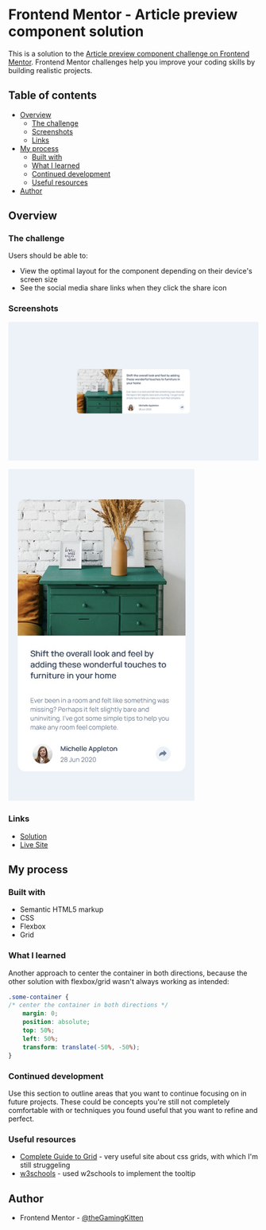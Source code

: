 # Frontend Mentor - Article preview component solution

This is a solution to the [Article preview component challenge on Frontend Mentor](https://www.frontendmentor.io/challenges/article-preview-component-dYBN_pYFT). Frontend Mentor challenges help you improve your coding skills by building realistic projects. 

## Table of contents

- [Overview](#overview)
  - [The challenge](#the-challenge)
  - [Screenshots](#screenshots)
  - [Links](#links)
- [My process](#my-process)
  - [Built with](#built-with)
  - [What I learned](#what-i-learned)
  - [Continued development](#continued-development)
  - [Useful resources](#useful-resources)
- [Author](#author)

## Overview

### The challenge

Users should be able to:

- View the optimal layout for the component depending on their device's screen size
- See the social media share links when they click the share icon

### Screenshots

![](./screenshot.jpg)

![](./screenshot_mobile.jpg)

### Links

- [Solution](https://github.com/theGamingKitten/article-preview-component-master)
- [Live Site](https://thegamingkitten.github.io/article-preview-component-master/)

## My process

### Built with

- Semantic HTML5 markup
- CSS
- Flexbox
- Grid

### What I learned

Another approach to center the container in both directions, because the other solution with flexbox/grid wasn't always working as intended:

```css
.some-container {
/* center the container in both directions */
    margin: 0;
    position: absolute;
    top: 50%;
    left: 50%;
    transform: translate(-50%, -50%);
}
```

### Continued development

Use this section to outline areas that you want to continue focusing on in future projects. These could be concepts you're still not completely comfortable with or techniques you found useful that you want to refine and perfect.

### Useful resources

- [Complete Guide to Grid](https://css-tricks.com/snippets/css/complete-guide-grid/) - very useful site about css grids, with which I'm still struggeling
- [w3schools](https://www.w3schools.com/css/css_tooltip.asp/) - used w2schools to implement the tooltip

## Author

- Frontend Mentor - [@theGamingKitten](https://www.frontendmentor.io/profile/theGamingKitten)